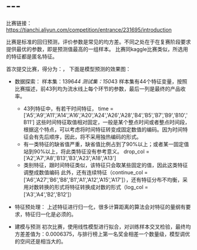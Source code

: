 # ---
比赛链接：https://tianchi.aliyun.com/competition/entrance/231695/introduction

比赛是标准的回归预测，评价参数是常见的均方差。不同之处在于在复赛阶段要求提供最优的参数，即是预测值最高的一组样本。
比赛同kaggle比赛类似，所选用的特征都是匿名特征。

首次提交比赛，得分为：，
下面是模型预测的效果图：

* 数据探索：
样本集：1396*44
测试集：150*43
样本集有44个特征变量，按照比赛描述，前43列均为流水线上每个环节的参数，最后一列是最终的产品收率。
  * 43列特征中，有若干时间特征，
time = ['A5','A9','A11','A14','A16','A20','A24','A26','A28','B4','B5','B7','B9','B10','B11']
这些时间特征取值相对固定，一般是某个整点时间或者整点时间段，根据这个特点，可以考虑将时间特征转变成固定数值的编码。因为时间特征会有先后顺序，因此，将不采用独热编码的形式。
  * 有一类特征的缺省值严重，缺省值比例占到了90%以上；或者某一固定值站到90%以上，将此类特征没有参考意义。
drop_col = ['A2','A7','A8','B13','B3','A23','A18','A13']
  * 类别特征，跟时间特征类似，该特征只会取某些固定的值，因此这类特征调整成数值编码
此外，还有连续特征（continue_col = ['A6','A27','B6','B8','B1','A1','A12','A15','A17']），还有特征分布不均衡，采用对数转换的形式将特征转换成对数的形式（log_col = ['A3','A4','B2','B12']）

* 特征预处理：
上述特征进行归一化，很多计算距离的算法会对特征的量纲有要求，特征归一化是必须的。

* 建模与预测
初次比赛，使用线性模型进行拟合，对训练样本交叉检验，最终均方差差值为：0.0006375，与排行榜上第一名奖金相差一个数量级，模型调优的空间还是相当大的。
